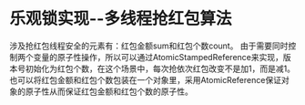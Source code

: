 # 乐观锁实现--多线程抢红包算法
涉及抢红包线程安全的元素有：红包金额sum和红包个数count。
由于需要同时控制两个变量的原子性操作，所以可以通过AtomicStampedReference来实现，版本号初始化为红包个数，在这个场景中，每次抢依次红包改变不是加1，而是减1。也可以将红包金额和红包个数包装在一个对象里，采用AtomicReference保证对象的原子性从而保证红包金额和红包个数的原子性。


